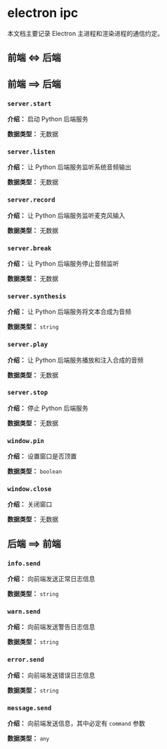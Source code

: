 # electron ipc

本文档主要记录 Electron 主进程和渲染进程的通信约定。

## 前端 <=> 后端

## 前端 ==> 后端

### `server.start`

**介绍：** 启动 Python 后端服务

**数据类型：** 无数据

### `server.listen`

**介绍：** 让 Python 后端服务监听系统音频输出

**数据类型：** 无数据

### `server.record`

**介绍：** 让 Python 后端服务监听麦克风输入

**数据类型：** 无数据

### `server.break`

**介绍：** 让 Python 后端服务停止音频监听

**数据类型：** 无数据

### `server.synthesis`

**介绍：** 让 Python 后端服务将文本合成为音频

**数据类型：** `string`

### `server.play`

**介绍：** 让 Python 后端服务播放和注入合成的音频

**数据类型：** 无数据

### `server.stop`

**介绍：** 停止 Python 后端服务

**数据类型：** 无数据

### `window.pin`

**介绍：** 设置窗口是否顶置

**数据类型：** `boolean`

### `window.close`

**介绍：** 关闭窗口

**数据类型：** 无数据

## 后端 ==> 前端

### `info.send`

**介绍：** 向前端发送正常日志信息

**数据类型：** `string`

### `warn.send`

**介绍：** 向前端发送警告日志信息

**数据类型：** `string`

### `error.send`

**介绍：** 向前端发送错误日志信息

**数据类型：** `string`

### `message.send`

**介绍：** 向前端发送信息，其中必定有 `command` 参数

**数据类型：** `any`
